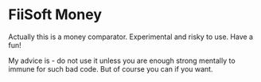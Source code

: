 # FiiSoft Money

Actually this is a money comparator. Experimental and risky to use. Have a fun!

My advice is - do not use it unless you are enough strong mentally to immune for such bad code. 
But of course you can if you want.

